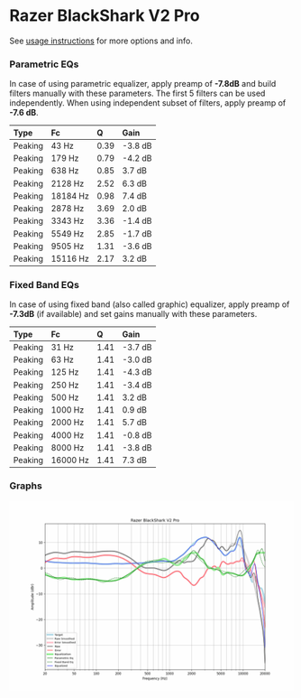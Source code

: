 # Razer BlackShark V2 Pro
See [usage instructions](https://github.com/jaakkopasanen/AutoEq#usage) for more options and info.

### Parametric EQs
In case of using parametric equalizer, apply preamp of **-7.8dB** and build filters manually
with these parameters. The first 5 filters can be used independently.
When using independent subset of filters, apply preamp of **-7.6 dB**.

| Type    | Fc       |    Q | Gain    |
|:--------|:---------|:-----|:--------|
| Peaking | 43 Hz    | 0.39 | -3.8 dB |
| Peaking | 179 Hz   | 0.79 | -4.2 dB |
| Peaking | 638 Hz   | 0.85 | 3.7 dB  |
| Peaking | 2128 Hz  | 2.52 | 6.3 dB  |
| Peaking | 18184 Hz | 0.98 | 7.4 dB  |
| Peaking | 2878 Hz  | 3.69 | 2.0 dB  |
| Peaking | 3343 Hz  | 3.36 | -1.4 dB |
| Peaking | 5549 Hz  | 2.85 | -1.7 dB |
| Peaking | 9505 Hz  | 1.31 | -3.6 dB |
| Peaking | 15116 Hz | 2.17 | 3.2 dB  |

### Fixed Band EQs
In case of using fixed band (also called graphic) equalizer, apply preamp of **-7.3dB**
(if available) and set gains manually with these parameters.

| Type    | Fc       |    Q | Gain    |
|:--------|:---------|:-----|:--------|
| Peaking | 31 Hz    | 1.41 | -3.7 dB |
| Peaking | 63 Hz    | 1.41 | -3.0 dB |
| Peaking | 125 Hz   | 1.41 | -4.3 dB |
| Peaking | 250 Hz   | 1.41 | -3.4 dB |
| Peaking | 500 Hz   | 1.41 | 3.2 dB  |
| Peaking | 1000 Hz  | 1.41 | 0.9 dB  |
| Peaking | 2000 Hz  | 1.41 | 5.7 dB  |
| Peaking | 4000 Hz  | 1.41 | -0.8 dB |
| Peaking | 8000 Hz  | 1.41 | -3.8 dB |
| Peaking | 16000 Hz | 1.41 | 7.3 dB  |

### Graphs
![](./Razer%20BlackShark%20V2%20Pro.png)